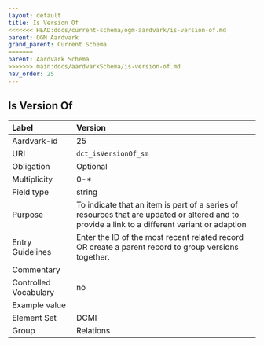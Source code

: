 ```yaml
---
layout: default
title: Is Version Of
<<<<<<< HEAD:docs/current-schema/ogm-aardvark/is-version-of.md
parent: OGM Aardvark
grand_parent: Current Schema
=======
parent: Aardvark Schema
>>>>>>> main:docs/aardvarkSchema/is-version-of.md
nav_order: 25
---
```


## Is Version Of

| Label                 | Version                                                                                                                                        |
|:----------------------|:-----------------------------------------------------------------------------------------------------------------------------------------------|
| Aardvark-id           | 25                                                                                                                                             |
| URI                   | `dct_isVersionOf_sm`                                                                                                                           |
| Obligation            | Optional                                                                                                                                       |
| Multiplicity          | 0-*                                                                                                                                            |
| Field type            | string                                                                                                                                         |
| Purpose               | To indicate that an item is part of a series of resources that are updated or altered and to provide a link to a different variant or adaption |
| Entry Guidelines      | Enter the ID of the most recent related record OR create a parent record to group versions together.                                           |
| Commentary            |                                                                                                                                                |
| Controlled Vocabulary | no                                                                                                                                             |
| Example value         |                                                                                                                                                |
| Element Set           | DCMI                                                                                                                                           |
| Group                 | Relations                                                                                                                                      |
